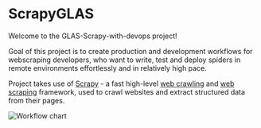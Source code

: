 # ScrapyGLAS

Welcome to the GLAS-Scrapy-with-devops project!

Goal of this project is to create production and development workflows for webscraping developers, who want to write, test and deploy spiders in remote environments effortlessly and in relatively high pace.
 
Project takes use of [Scrapy](https://github.com/scrapy/scrapy) - a fast high-level [web crawling](https://en.wikipedia.org/wiki/Web_crawler) and [web scraping](https://en.wikipedia.org/wiki/Web_scraping) framework, used to crawl websites and extract structured data from their pages.

![Workflow chart](https://lucid.app/publicSegments/view/a3da1ded-3ab4-43b8-8d5f-2b03cce65263/image.png)
